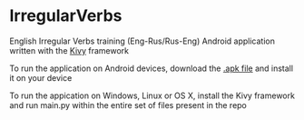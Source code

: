 # IrregularVerbs
English Irregular Verbs training (Eng-Rus/Rus-Eng) Android application written with the [Kivy](https://kivy.org/) framework

To run the application on Android devices, download the [.apk file](apk/IrregularVerbsTraining.apk) and install it on your device

To run the appication on Windows, Linux or OS X, install the Kivy framework and run main.py within the entire set of files present in the repo
